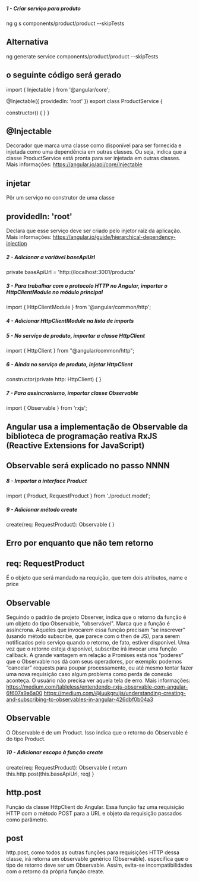 ##### 1 - Criar serviço para produto
ng g s components/product/product --skipTests

## Alternativa
ng generate service components/product/product --skipTests

## o seguinte código será gerado
import { Injectable } from '@angular/core';

@Injectable({
  providedIn: 'root'
})
export class ProductService {

  constructor() { }
}

## @Injectable
Decorador que marca uma classe como disponível para ser fornecida e injetada como uma dependência em outras classes. Ou seja, indica que a classe ProductService está pronta para ser injetada em outras classes.
Mais informações: https://angular.io/api/core/Injectable

## injetar
Pôr um serviço no construtor de uma classe

## providedIn: 'root'
Declara que esse serviço deve ser criado pelo injetor raiz da aplicação.
Mais informações: https://angular.io/guide/hierarchical-dependency-injection


##### 2 - Adicionar a variável baseApiUrl
private baseApiUrl = 'http://localhost:3001/products'


##### 3 - Para trabalhar com o protocolo HTTP no Angular, importar o HttpClientModule no módulo principal
import { HttpClientModule } from '@angular/common/http';


##### 4 - Adicionar HttpClientModule na lista de imports


##### 5 - No serviço de produto, importar a classe HttpClient
import { HttpClient } from "@angular/common/http";


##### 6 - Ainda no serviço de produto, injetar HttpClient
constructor(private http: HttpClient) { }


##### 7 - Para assincronismo, importar classe Observable
import { Observable } from 'rxjs';

## Angular usa a implementação de Observable da biblioteca de programação reativa RxJS (Reactive Extensions for JavaScript)

## Observable será explicado no passo NNNN


##### 8 - Importar a interface Product
import { Product, RequestProduct } from './product.model';


##### 9 - Adicionar método create
create(req: RequestProduct): Observable<Product> {  }

## Erro por enquanto que não tem retorno

## req: RequestProduct
É o objeto que será mandado na requição, que tem dois atributos, name e price

## Observable
Seguindo o padrão de projeto Observer, indica que o retorno da função é um objeto do tipo Observable, "observável". Marca que a função é assíncrona. Aqueles que invocarem essa função precisam "se inscrever" (usando método subscribe, que parece com o then de JS), para serem notificados pelo serviço quando o retorno, de fato, estiver disponível. Uma vez que o retorno esteja disponível, subscribe irá invocar uma função callback.
A grande vantagem em relação a Promises está nos “poderes” que o Observable nos dá com seus operadores, por exemplo: podemos “cancelar” requests para poupar processamento, ou até mesmo tentar fazer uma nova requisição caso algum problema como perda de conexão aconteça. O usuário não precisa ver aquela tela de erro.
Mais informações:
https://medium.com/tableless/entendendo-rxjs-observable-com-angular-6f607a9a6a00
https://medium.com/@luukgruijs/understanding-creating-and-subscribing-to-observables-in-angular-426dbf0b04a3

## Observable<Product>
O Observable é de um Product. Isso indica que o retorno do Observable é do tipo Product.


##### 10 - Adicionar escopo à função create
create(req: RequestProduct): Observable<Product> {
  return this.http.post<Product>(this.baseApiUrl, req)
}

## http.post
Função da classe HttpClient do Angular. Essa função faz uma requisição HTTP com o método POST para a URL e objeto da requisição passados como parâmetro.

## post<Product>
http.post, como todos as outras funções para requisições HTTP dessa classe, irá retorna um observable genérico (Observable<Object>). <Product> especifica que o tipo de retorno deve ser um Observable<Product>. Assim, evita-se incompatibilidades com o retorno da própria função create.